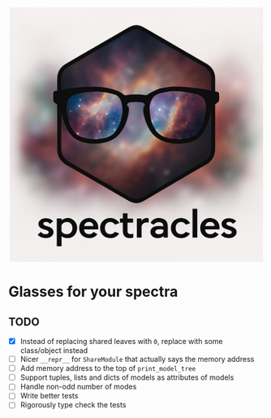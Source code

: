 <div align="center">
<img src="https://raw.githubusercontent.com/TomHilder/spectracles/main/logo.png" alt="spectracles" width="500"></img>
</div>

# Glasses for your spectra

## TODO

- [x] Instead of replacing shared leaves with `0`, replace with some class/object instead
- [ ] Nicer `__repr__` for `ShareModule` that actually says the memory address
- [ ] Add memory address to the top of `print_model_tree`
- [ ] Support tuples, lists and dicts of models as attributes of models
- [ ] Handle non-odd number of modes
- [ ] Write better tests
- [ ] Rigorously type check the tests
